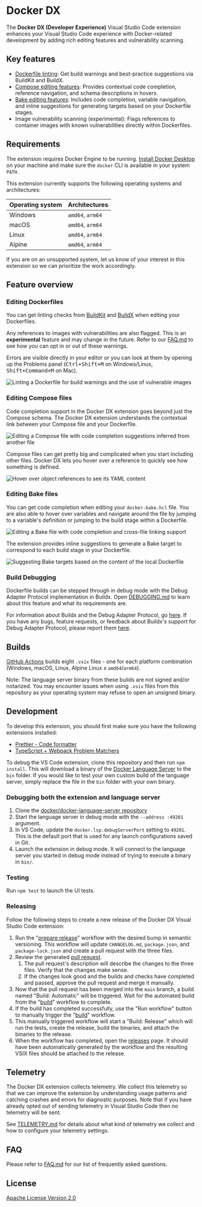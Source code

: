 # Docker DX

The **Docker DX (Developer Experience)** Visual Studio Code extension enhances your Visual Studio Code experience with Docker-related development by adding rich editing features and vulnerability scanning.

## Key features

- [Dockerfile linting](https://docs.docker.com/reference/build-checks/): Get build warnings and best-practice suggestions via BuildKit and BuildX.
- [Compose editing features](https://docs.docker.com/compose/): Provides contextual code completion, reference navigation, and schema descriptions in hovers.
- [Bake editing features](https://docs.docker.com/build/bake/): Includes code completion, variable navigation, and inline suggestions for generating targets based on your Dockerfile stages.
- Image vulnerability scanning (experimental): Flags references to container images with known vulnerabilities directly within Dockerfiles.

## Requirements

The extension requires Docker Engine to be running. [Install Docker Desktop](https://www.docker.com/get-started/) on your machine and make sure the `docker` CLI is available in your system `PATH`.

This extension currently supports the following operating systems and architectures:

| Operating system | Architectures    |
| ---------------- | ---------------- |
| Windows          | `amd64`, `arm64` |
| macOS            | `amd64`, `arm64` |
| Linux            | `amd64`, `arm64` |
| Alpine           | `amd64`, `arm64` |

If you are on an unsupported system, let us know of your interest in this extension so we can prioritize the work accordingly.

## Feature overview

### Editing Dockerfiles

You can get linting checks from [BuildKit](https://github.com/moby/buildkit) and [BuildX](https://github.com/docker/buildx) when editing your Dockerfiles.

Any references to images with vulnerabilities are also flagged. This is an **experimental** feature and may change in the future. Refer to our [FAQ.md](./FAQ.md) to see how you can opt in or out of these warnings.

Errors are visible directly in your editor or you can look at them by opening up the Problems panel (<kbd>Ctrl+Shift+M</kbd> on Windows/Linux, <kbd>Shift+Command+M</kbd> on Mac).

![Linting a Dockerfile for build warnings and the use of vulnerable images](resources/readme/dockerfile-problems.png)

### Editing Compose files

Code completion support in the Docker DX extension goes beyond just the Compose schema. The Docker DX extension understands the contextual link between your Compose file and your Dockerfile.

![Editing a Compose file with code completion suggestions inferred from another file](resources/readme/docker-compose-code-completion.png)

Compose files can get pretty big and complicated when you start including other files. Docker DX lets you hover over a reference to quickly see how something is defined.

![Hover over object references to see its YAML content](resources/readme/docker-compose-hover.png)

### Editing Bake files

You can get code completion when editing your `docker-bake.hcl` file. You are also able to hover over variables and navigate around the file by jumping to a variable's definition or jumping to the build stage within a Dockerfile.

![Editing a Bake file with code completion and cross-file linking support](resources/readme/docker-bake-editing.png)

The extension provides inline suggestions to generate a Bake target to correspond to each build stage in your Dockerfile.

![Suggesting Bake targets based on the content of the local Dockerfile](resources/readme/docker-bake-inline-completion.png)

### Build Debugging

Dockerfile builds can be stepped through in debug mode with the Debug Adapter Protocol implementation in Buildx. Open [DEBUGGING.md](./DEBUGGING.md) to learn about this feature and what its requirements are.

For information about Buildx and the Debug Adapter Protocol, go [here](https://github.com/docker/buildx/blob/master/docs/dap.md). If you have any bugs, feature requests, or feedback about Buildx's support for Debug Adapter Protocol, please report them [here](https://github.com/docker/buildx/issues/new/choose).

## Builds

[GitHub Actions](https://github.com/docker/vscode-extension/actions) builds eight `.vsix` files - one for each platform combination (Windows, macOS, Linux, Alpine Linux x `amd64`/`arm64`).

Note: The language server binary from these builds are not signed and/or notarized. You may encounter issues when using `.vsix` files from this repository as your operating system may refuse to open an unsigned binary.

## Development

To develop this extension, you should first make sure you have the following extensions installed:

- [Prettier - Code formatter](https://marketplace.visualstudio.com/items?itemName=esbenp.prettier-vscode)
- [TypeScript + Webpack Problem Matchers](https://marketplace.visualstudio.com/items?itemName=amodio.tsl-problem-matcher)

To debug the VS Code extension, clone this repository and then run `npm install`. This will download a binary of the [Docker Language Server](https://github.com/docker/docker-language-server/releases) to the `bin` folder. If you would like to test your own custom build of the language server, simply replace the file in the `bin` folder with your own binary.

### Debugging both the extension and language server

1. Clone the [docker/docker-language-server repository](https://github.com/docker/docker-language-server)
2. Start the language server in debug mode with the `--address :49201` argument.
3. In VS Code, update the `docker.lsp.debugServerPort` setting to `49201`. This is the default port that is used for any launch configurations saved in Git.
4. Launch the extension in debug mode. It will connect to the language server you started in debug mode instead of trying to execute a binary in `bin/`.

### Testing

Run `npm test` to launch the UI tests.

### Releasing

Follow the following steps to create a new release of the Docker DX Visual Studio Code extension:

1. Run the "[prepare release](https://github.com/docker/vscode-extension/actions/workflows/prepare-release.yml)" workflow with the desired bump in semantic versioning. This workflow will update `CHANGELOG.md`, `package.json`, and `package-lock.json` and create a pull request with the three files.
2. Review the generated [pull request](https://github.com/docker/vscode-extension/pulls).
   1. The pull request's description will describe the changes to the three files. Verify that the changes make sense.
   2. If the changes look good and the builds and checks have completed and passed, approve the pull request and merge it manually.
3. Now that the pull request has been merged into the `main` branch, a build named "Build: Automatic" will be triggered. Wait for the automated build from the "[build](https://github.com/docker/vscode-extension/actions/workflows/build.yml)" workflow to complete.
4. If the build has completed successfully, use the "Run workflow" button to manually trigger the "[build](https://github.com/docker/vscode-extension/actions/workflows/build.yml)" workflow.
5. This manually triggered workflow will start a "Build: Release" which will run the tests, create the release, build the binaries, and attach the binaries to the release.
6. When the workflow has completed, open the [releases](https://github.com/docker/vscode-extension/releases) page. It should have been automatically generated by the workflow and the resulting VSIX files should be attached to the release.

## Telemetry

The Docker DX extension collects telemetry. We collect this telemetry so that we can improve the extension by understanding usage patterns and catching crashes and errors for diagnostic purposes. Note that if you have already opted out of sending telemetry in Visual Studio Code then no telemetry will be sent.

See [TELEMETRY.md](./TELEMETRY.md) for details about what kind of telemetry we collect and how to configure your telemetry settings.

## FAQ

Please refer to [FAQ.md](./FAQ.md) for our list of frequently asked questions.

## License

[Apache License Version 2.0](./LICENSE)
